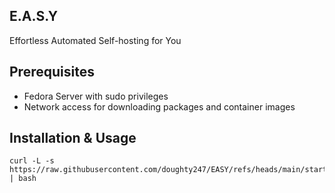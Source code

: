 ## E.A.S.Y

Effortless Automated Self-hosting for You

## Prerequisites

- Fedora Server with sudo privileges
- Network access for downloading packages and container images

## Installation & Usage

```
curl -L -s https://raw.githubusercontent.com/doughty247/EASY/refs/heads/main/start.sh | bash
```
